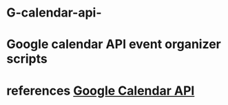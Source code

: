 # G-calendar-api-
# Google calendar API event organizer scripts
# references [Google Calendar API](https://developers.google.com/calendar/v3/reference/events)
